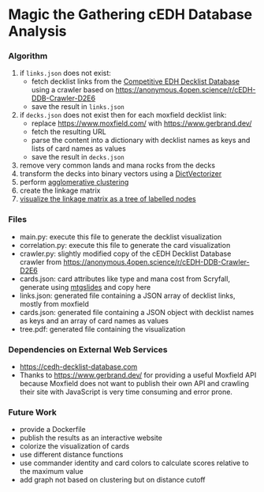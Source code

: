 # Magic the Gathering cEDH Database Analysis

### Algorithm

1. if `links.json` does not exist:
	* fetch decklist links from the [Competitive EDH Decklist Database](https://cedh-decklist-database.com/) using a crawler based on <https://anonymous.4open.science/r/cEDH-DDB-Crawler-D2E6>
	* save the result in `links.json`
2. if `decks.json` does not exist then for each moxfield decklist link:
	* replace <https://www.moxfield.com/> with <https://www.gerbrand.dev/>
	* fetch the resulting URL
	* parse the content into a dictionary with decklist names as keys and lists of card names as values
	* save the result in `decks.json`
3. remove very common lands and mana rocks from the decks
4. transform the decks into binary vectors using a [DictVectorizer](https://scikit-learn.org/stable/modules/generated/sklearn.feature_extraction.DictVectorizer.html)
5. perform [agglomerative clustering](https://scikit-learn.org/stable/modules/generated/sklearn.cluster.AgglomerativeClustering.html)
6. create the linkage matrix
7. [visualize the linkage matrix as a tree of labelled nodes](https://datascience.stackexchange.com/questions/101854/how-to-visualize-a-hierarchical-clustering-as-a-tree-of-labelled-nodes-in-python)

### Files

* main.py: execute this file to generate the decklist visualization
* correlation.py: execute this file to generate the card visualization
* crawler.py: slightly modified copy of the cEDH Decklist Database crawler from <https://anonymous.4open.science/r/cEDH-DDB-Crawler-D2E6>
* cards.json: card attributes like type and mana cost from Scryfall, generate using [mtgslides](https://github.com/konradHoeffner/mtgslides) and copy here
* links.json: generated file containing a JSON array of decklist links, mostly from moxfield
* cards.json: generated file containing a JSON object with decklist names as keys and an array of card names as values
* tree.pdf: generated file containing the visualization

### Dependencies on External Web Services

* <https://cedh-decklist-database.com>
* Thanks to <https://www.gerbrand.dev/> for providing a useful Moxfield API because Moxfield does not want to publish their own API and crawling their site with JavaScript is very time consuming and error prone.

### Future Work

* provide a Dockerfile
* publish the results as an interactive website
* colorize the visualization of cards
* use different distance functions
* use commander identity and card colors to calculate scores relative to the maximum value
* add graph not based on clustering but on distance cutoff
